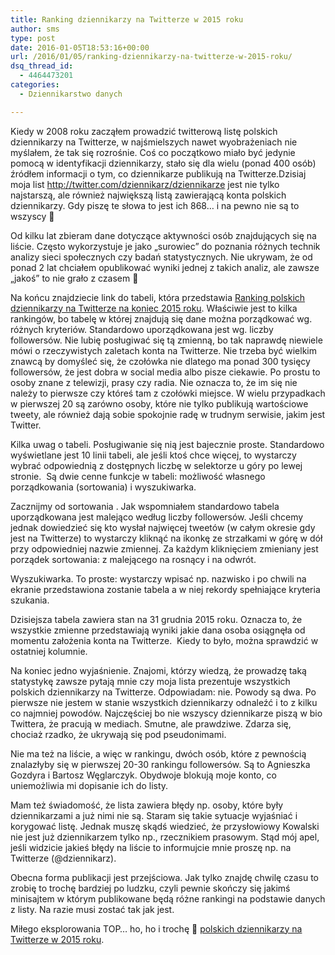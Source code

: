 ```yaml
---
title: Ranking dziennikarzy na Twitterze w 2015 roku
author: sms
type: post
date: 2016-01-05T18:53:16+00:00
url: /2016/01/05/ranking-dziennikarzy-na-twitterze-w-2015-roku/
dsq_thread_id:
  - 4464473201
categories:
  - Dziennikarstwo danych

---
```

Kiedy w 2008 roku zacząłem prowadzić twitterową listę polskich dziennikarzy na Twitterze, w najśmielszych nawet wyobrażeniach nie myślałem, że tak się rozrośnie. Coś co początkowo miało być jedynie pomocą w identyfikacji dziennikarzy, stało się dla wielu (ponad 400 osób) źródłem informacji o tym, co dziennikarze publikują na Twitterze.Dzisiaj moja list http://twitter.com/dziennikarz/dziennikarze jest nie tylko najstarszą, ale również największą listą zawierającą konta polskich dziennikarzy. Gdy piszę te słowa to jest ich 868&#8230; i na pewno nie są to wszyscy 🙂<!--more-->

Od kilku lat zbieram dane dotyczące aktywności osób znajdujących się na liście. Często wykorzystuje je jako &#8222;surowiec&#8221; do poznania różnych technik analizy sieci społecznych czy badań statystycznych. Nie ukrywam, że od ponad 2 lat chciałem opublikować wyniki jednej z takich analiz, ale zawsze &#8222;jakoś&#8221; to nie grało z czasem 🙂

Na końcu znajdziecie link do tabeli, która przedstawia <a href="http://dziennikarz.pl/ranking-dziennikarzy/ranking-dziennikarzy-na-twitterze-2015.html" target="_blank">Ranking polskich dziennikarzy na Twitterze na koniec 2015 roku</a>. Właściwie jest to kilka rankingów, bo tabelę w której znajdują się dane można porządkować wg. różnych kryteriów. Standardowo uporządkowana jest wg. liczby followersów. Nie lubię posługiwać się tą zmienną, bo tak naprawdę niewiele mówi o rzeczywistych zaletach konta na Twitterze. Nie trzeba być wielkim znawcą by domyśleć się, że czołówka nie dlatego ma ponad 300 tysięcy followersów, że jest dobra w social media albo pisze ciekawie. Po prostu to osoby znane z telewizji, prasy czy radia. Nie oznacza to, że im się nie należy to pierwsze czy któreś tam z czołówki miejsce. W wielu przypadkach w pierwszej 20 są zarówno osoby, które nie tylko publikują wartościowe tweety, ale również dają sobie spokojnie radę w trudnym serwisie, jakim jest Twitter.

Kilka uwag o tabeli. Posługiwanie się nią jest bajecznie proste. Standardowo wyświetlane jest 10 linii tabeli, ale jeśli ktoś chce więcej, to wystarczy wybrać odpowiednią z dostępnych liczbę w selektorze u góry po lewej stronie.  Są dwie cenne funkcje w tabeli: możliwość własnego porządkowania (sortowania) i wyszukiwarka.

Zacznijmy od sortowania . Jak wspomniałem standardowo tabela uporządkowana jest malejąco według liczby followersów. Jeśli chcemy jednak dowiedzieć się kto wysłał najwięcej tweetów (w całym okresie gdy jest na Twitterze) to wystarczy kliknąć na ikonkę ze strzałkami w górę w dół przy odpowiedniej nazwie zmiennej. Za każdym kliknięciem zmieniany jest porządek sortowania: z malejącego na rosnący i na odwrót.

Wyszukiwarka. To proste: wystarczy wpisać np. nazwisko i po chwili na ekranie przedstawiona zostanie tabela a w niej rekordy spełniające kryteria szukania.

Dzisiejsza tabela zawiera stan na 31 grudnia 2015 roku. Oznacza to, że wszystkie zmienne przedstawiają wyniki jakie dana osoba osiągnęła od momentu założenia konta na Twitterze.  Kiedy to było, można sprawdzić w ostatniej kolumnie.

Na koniec jedno wyjaśnienie. Znajomi, którzy wiedzą, że prowadzę taką statystykę zawsze pytają mnie czy moja lista prezentuje wszystkich polskich dziennikarzy na Twitterze. Odpowiadam: nie. Powody są dwa. Po pierwsze nie jestem w stanie wszystkich dziennikarzy odnaleźć i to z kilku co najmniej powodów. Najczęściej bo nie wszyscy dziennikarze piszą w bio Twittera, że pracują w mediach. Smutne, ale prawdziwe. Zdarza się, chociaż rzadko, że ukrywają się pod pseudonimami.

Nie ma też na liście, a więc w rankingu, dwóch osób, które z pewnością znalazłyby się w pierwszej 20-30 rankingu followersów. Są to Agnieszka Gozdyra i Bartosz Węglarczyk. Obydwoje blokują moje konto, co uniemożliwia mi dopisanie ich do listy.

Mam też świadomość, że lista zawiera błędy np. osoby, które były dziennikarzami a już nimi nie są. Staram się takie sytuacje wyjaśniać i korygować listę. Jednak muszę skądś wiedzieć, że przysłowiowy Kowalski nie jest już dziennikarzem tylko np., rzecznikiem prasowym. Stąd mój apel, jeśli widzicie jakieś błędy na liście to informujcie mnie proszę np. na Twitterze (@dziennikarz).

Obecna forma publikacji jest przejściowa. Jak tylko znajdę chwilę czasu to zrobię to trochę bardziej po ludzku, czyli pewnie skończy się jakimś minisajtem w którym publikowane będą różne rankingi na podstawie danych z listy. Na razie musi zostać tak jak jest.

Miłego eksplorowania TOP&#8230; ho, ho i trochę 🙂 <a href="http://dziennikarz.pl/ranking-dziennikarzy/ranking-dziennikarzy-na-twitterze-2015.html" target="_blank">polskich dziennikarzy na Twitterze w 2015 roku</a>.